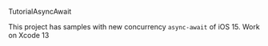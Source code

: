 TutorialAsyncAwait

This project has samples with new concurrency `async-await` of iOS 15. Work on Xcode 13